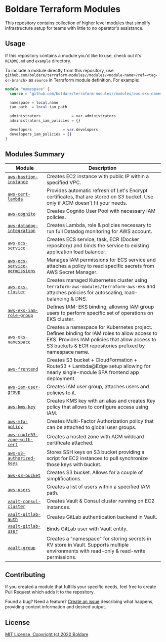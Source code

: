 # Boldare Terraform Modules

This repository contains collection of higher level modules that simplify infrastructure
setup for teams with little to no operator's assistance.

## Usage

If this repository contains a module you'd like to use, check out it's `README.md` and `example` directory.

To include a module directly from this repository, use `github.com/boldare/terraform-modules//modules/<module-name>?ref=<tag-or-branch>` as `source` in Terraform module definition. For example:

```tf
module "namespace" {
  source = "github.com/boldare/terraform-modules//modules/aws-eks-namespace?ref=v0.1.0"

  namespace = local.name
  iam_path  = local.iam_path

  administrators              = var.administrators
  administrators_iam_policies = {}

  developers              = var.developers
  developers_iam_policies = {}
}
```

## Modules Summary

| Module | Description |
|--------|-------------|
| [`aws-bastion-instance`](./modules/aws-bastion-instance) | Creates EC2 instance with public IP within a specified VPC. |
| [`aws-cert-lambda`](./modules/aws-cert-lambda) | Provides automatic refresh of Let's Encrypt certificates, that are stored on S3 bucket. Use only if ACM doesn't fit your needs. |
| [`aws-cognito`](./modules/aws-cognito) | Creates Cognito User Pool with necessary IAM policies. |
| [`aws-datadog-integration`](./modules/aws-datadog-integration) | Creates Lambda, role & policies necessary to run full Datadog monitoring for AWS account. |
| [`aws-ecs-service`](./modules/aws-ecs-service) | Creates ECS service, task, ECR (Docker repository) and binds the service to existing application load balancer. |
| [`aws-ecs-service-permissions`](./modules/aws-ecs-service-permissions) | Manages IAM permissions for ECS service and attaches a policy to read specific secrets from AWS Secret Manager. |
| [`aws-eks-cluster`](./modules/aws-eks-cluster) | Creates managed Kubernetes cluster using `terraform-aws-modules/terraform-aws-eks` and attaches policies for autoscaling, load-balancing & DNS. |
| [`aws-eks-iam-role-group`](./modules/aws-eks-iam-role-group) | Defines IAM-EKS binding, allowing IAM group users to perform specific set of operations on EKS cluster. |
| [`aws-eks-namespace`](./modules/aws-eks-namespace) | Creates a namespace for Kubernetes project. Defines binding for IAM roles to allow access to EKS. Provides IAM policies that allow access to S3 buckets & ECR repositories prefixed by namespace name. |
| [`aws-frontend`](./modules/aws-frontend) | Creates S3 bucket + CloudFormation + Route53 + Lambda@Edge setup allowing for nearly single-module SPA frontend app deployment. |
| [`aws-iam-user-group`](./modules/aws-iam-user-group) | Creates IAM user group, attaches users and policies to it. |
| [`aws-kms-key`](./modules/aws-kms-key) | Creates KMS key with an alias and creates Key policy that allows to configure access using IAM. |
| [`aws-mfa-policy`](./modules/aws-mfa-policy) | Creates Multi-Factor Authorization policy that can be attached to global user groups. |
| [`aws-route53-zone-with-cert`](./modules/aws-route53-zone-with-cert) | Creates a hosted zone with ACM wildcard certificate attached. |
| [`aws-s3-authorized-keys`](./modules/aws-s3-authorized-keys) | Stores SSH keys on S3 bucket providing a script for EC2 instances to pull synchronize those keys with bucket. |
| [`aws-s3-bucket`](modules/aws-s3-bucket) | Creates S3 bucket. Allows for a couple of simplifications. |
| [`aws-users`](./modules/aws-users) | Creates a list of users within a specified IAM path. |
| [`vault-consul-cluster`](./modules/vault-consul-cluster) | Creates Vault & Consul cluster running on EC2 instances. |
| [`vault-gitlab-auth`](./modules/vault-gitlab-auth) | Creates GitLab authentication backend in Vault. |
| [`vault-gitlab-user`](./modules/vault-gitlab-user) | Binds GitLab user with Vault entity. |
| [`vault-group`](./modules/vault-group) | Creates a "namespace" for storing secrets in KV store in Vault. Supports multiple environments with read-only & read-write permissions. |


## Contributing

If you created a module that fulfills your specific needs, feel free to create Pull Request
which adds it to the repository.

Found a bug? Need a feature? [Create an issue](https://github.com/boldare/terraform-modules/issues/new) describing 
what happens, providing context information and desired output.

## License

[MIT License, Copyright (c) 2020 Boldare](LICENSE)


